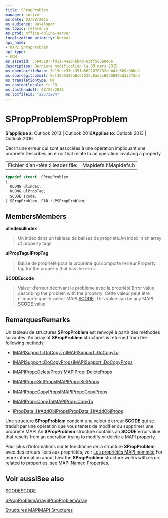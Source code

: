 ```yaml
---
title: SPropProblem
manager: soliver
ms.date: 03/09/2015
ms.audience: Developer
ms.topic: reference
ms.prod: office-online-server
localization_priority: Normal
api_name:
- MAPI.SPropProblem
api_type:
- COM
ms.assetid: 55943197-fd11-442d-bb4b-0bff565b846e
description: Dernière modification le 09 mars 2015
ms.openlocfilehash: 7c19cce33ec351a5627870782ebb4fe509a98be2
ms.sourcegitcommit: 0cf39e5382b8c6f236c8a63c6036849ed3527ded
ms.translationtype: MT
ms.contentlocale: fr-FR
ms.lasthandoff: 08/23/2018
ms.locfileid: "22573284"
---
```

# <a name="spropproblem"></a><span data-ttu-id="16c96-103">SPropProblem</span><span class="sxs-lookup"><span data-stu-id="16c96-103">SPropProblem</span></span>

  
  
<span data-ttu-id="16c96-104">**S’applique à**: Outlook 2013 | Outlook 2016</span><span class="sxs-lookup"><span data-stu-id="16c96-104">**Applies to**: Outlook 2013 | Outlook 2016</span></span> 
  
<span data-ttu-id="16c96-105">Décrit une erreur qui sont associées à une opération impliquant une propriété.</span><span class="sxs-lookup"><span data-stu-id="16c96-105">Describes an error that relate to an operation involving a property.</span></span>
  
|||
|:-----|:-----|
|<span data-ttu-id="16c96-106">Fichier d’en-tête :</span><span class="sxs-lookup"><span data-stu-id="16c96-106">Header file:</span></span>  <br/> |<span data-ttu-id="16c96-107">Mapidefs.h</span><span class="sxs-lookup"><span data-stu-id="16c96-107">Mapidefs.h</span></span>  <br/> |
   
```cpp
typedef struct _SPropProblem
{
  ULONG ulIndex;
  ULONG ulPropTag;
  SCODE scode;
} SPropProblem, FAR *LPSPropProblem;

```

## <a name="members"></a><span data-ttu-id="16c96-108">Members</span><span class="sxs-lookup"><span data-stu-id="16c96-108">Members</span></span>

 <span data-ttu-id="16c96-109">**ulIndex**</span><span class="sxs-lookup"><span data-stu-id="16c96-109">**ulIndex**</span></span>
  
> <span data-ttu-id="16c96-110">Un index dans un tableau de balises de propriété.</span><span class="sxs-lookup"><span data-stu-id="16c96-110">An index in an array of property tags.</span></span>
    
 <span data-ttu-id="16c96-111">**ulPropTag**</span><span class="sxs-lookup"><span data-stu-id="16c96-111">**ulPropTag**</span></span>
  
> <span data-ttu-id="16c96-112">Balise de propriété pour la propriété qui comporte l’erreur.</span><span class="sxs-lookup"><span data-stu-id="16c96-112">Property tag for the property that has the error.</span></span>
    
 <span data-ttu-id="16c96-113">**SCODE**</span><span class="sxs-lookup"><span data-stu-id="16c96-113">**scode**</span></span>
  
> <span data-ttu-id="16c96-114">Valeur d’erreur décrivant le problème avec la propriété.</span><span class="sxs-lookup"><span data-stu-id="16c96-114">Error value describing the problem with the property.</span></span> <span data-ttu-id="16c96-115">Cette valeur peut être n’importe quelle valeur MAPI [SCODE](scode.md) .</span><span class="sxs-lookup"><span data-stu-id="16c96-115">This value can be any MAPI [SCODE](scode.md) value.</span></span> 
    
## <a name="remarks"></a><span data-ttu-id="16c96-116">Remarques</span><span class="sxs-lookup"><span data-stu-id="16c96-116">Remarks</span></span>

<span data-ttu-id="16c96-117">Un tableau de structures **SPropProblem** est renvoyé à partir des méthodes suivantes :</span><span class="sxs-lookup"><span data-stu-id="16c96-117">An array of **SPropProblem** structures is returned from the following methods:</span></span> 
  
- [<span data-ttu-id="16c96-118">IMAPISupport::DoCopyTo</span><span class="sxs-lookup"><span data-stu-id="16c96-118">IMAPISupport::DoCopyTo</span></span>](imapisupport-docopyto.md)
    
- [<span data-ttu-id="16c96-119">IMAPISupport::DoCopyProps</span><span class="sxs-lookup"><span data-stu-id="16c96-119">IMAPISupport::DoCopyProps</span></span>](imapisupport-docopyprops.md)
    
- [<span data-ttu-id="16c96-120">IMAPIProp::DeleteProps</span><span class="sxs-lookup"><span data-stu-id="16c96-120">IMAPIProp::DeleteProps</span></span>](imapiprop-deleteprops.md)
    
- [<span data-ttu-id="16c96-121">IMAPIProp::SetProps</span><span class="sxs-lookup"><span data-stu-id="16c96-121">IMAPIProp::SetProps</span></span>](imapiprop-setprops.md)
    
- [<span data-ttu-id="16c96-122">IMAPIProp::CopyProps</span><span class="sxs-lookup"><span data-stu-id="16c96-122">IMAPIProp::CopyProps</span></span>](imapiprop-copyprops.md)
    
- [<span data-ttu-id="16c96-123">IMAPIProp::CopyTo</span><span class="sxs-lookup"><span data-stu-id="16c96-123">IMAPIProp::CopyTo</span></span>](imapiprop-copyto.md)
    
- [<span data-ttu-id="16c96-124">IPropData::HrAddObjProps</span><span class="sxs-lookup"><span data-stu-id="16c96-124">IPropData::HrAddObjProps</span></span>](ipropdata-hraddobjprops.md)
    
<span data-ttu-id="16c96-125">Une structure **SPropProblem** contient une valeur d’erreur **SCODE** qui se traduit par une opération que vous tentez de modifier ou supprimer une propriété MAPI.</span><span class="sxs-lookup"><span data-stu-id="16c96-125">An **SPropProblem** structure contains an **SCODE** error value that results from an operation trying to modify or delete a MAPI property.</span></span> 
  
<span data-ttu-id="16c96-126">Pour plus d’informations sur le fonctionne de la structure **SPropProblem** avec des erreurs liées aux propriétés, voir [Les propriétés MAPI nommée](mapi-named-properties.md).</span><span class="sxs-lookup"><span data-stu-id="16c96-126">For more information about how the **SPropProblem** structure works with errors related to properties, see [MAPI Named Properties](mapi-named-properties.md).</span></span> 
  
## <a name="see-also"></a><span data-ttu-id="16c96-127">Voir aussi</span><span class="sxs-lookup"><span data-stu-id="16c96-127">See also</span></span>



[<span data-ttu-id="16c96-128">SCODE</span><span class="sxs-lookup"><span data-stu-id="16c96-128">SCODE</span></span>](scode.md)
  
[<span data-ttu-id="16c96-129">SPropProblemArray</span><span class="sxs-lookup"><span data-stu-id="16c96-129">SPropProblemArray</span></span>](spropproblemarray.md)


[<span data-ttu-id="16c96-130">Structures MAPI</span><span class="sxs-lookup"><span data-stu-id="16c96-130">MAPI Structures</span></span>](mapi-structures.md)

